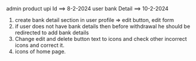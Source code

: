 admin product upi Id ==> 8-2-2024
user bank Detail ==> 10-2-2024


1. create bank detail section in user profile => edit button, edit form
2. if user does not have bank details then before withdrawal he should be redirected to add bank details 
3. Change edit and delete button text to icons and check other incorrect icons and correct it. 
4. icons of home page.